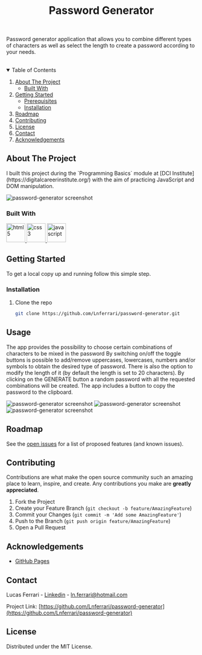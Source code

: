 <h1 align='center'>Password Generator</h1>
</br>
<p>Password generator application that allows you to combine different types of characters as well as select the length to create a password according to your needs.</p>
</br>


<!-- TABLE OF CONTENTS -->
<details open="open">
  <summary>Table of Contents</summary>
  <ol>
    <li>
      <a href="#about-the-project">About The Project</a>
      <ul>
        <li><a href="#built-with">Built With</a></li>
      </ul>
    </li>
    <li>
      <a href="#getting-started">Getting Started</a>
      <ul>
        <li><a href="#prerequisites">Prerequisites</a></li>
        <li><a href="#installation">Installation</a></li>
      </ul>
    </li>
    <!-- <li><a href="#usage">Usage</a></li> -->
    <li><a href="#roadmap">Roadmap</a></li>
    <li><a href="#contributing">Contributing</a></li>
    <li><a href="#license">License</a></li>
    <li><a href="#contact">Contact</a></li>
    <li><a href="#acknowledgements">Acknowledgements</a></li>
  </ol>
</details>



<!-- ABOUT THE PROJECT -->
## About The Project

<p>I built this project during the `Programming Basics` module at [DCI Institute](https://digitalcareerinstitute.org/) with the aim of practicing JavaScript and DOM manipulation.</p>

![password-generator screenshot][main-screenshot]


### Built With

<a href="/">
  <img style="margin: auto;" src="https://raw.githubusercontent.com/sachinverma53121/sachinverma53121/master/icons/html5.png" alt=html5 width="50" height="50"/>
</a>
<a href="/">
  <img style="margin: auto;" src="https://raw.githubusercontent.com/sachinverma53121/sachinverma53121/master/icons/css3.png" alt=css3 width="50" height="50"/>
</a>
<a href="https://www.javascript.com/">
  <img style="margin: auto;" src="https://raw.githubusercontent.com/sachinverma53121/sachinverma53121/master/icons/js.png" alt=javascript width="50" height="50"/>
</a>




<!-- GETTING STARTED -->
## Getting Started

To get a local copy up and running follow this simple step.


### Installation

1. Clone the repo
   ```sh
   git clone https://github.com/Lnferrari/password-generator.git
   ```



<!-- USAGE EXAMPLES -->
## Usage

The app provides the possibility to choose certain combinations of characters to be mixed in the password
By switching on/off the toggle buttons is possible to add/remove uppercases, lowercases, numbers and/or symbols to obtain the desired type of password. There is also the option to modify the length of it (by default the length is set to 20 characters).
By clicking on the GENERATE button a random password with all the requested combinations will be created.
The app includes a button to copy the password to the clipboard.

![password-generator screenshot][screenshot-1]
![password-generator screenshot][screenshot-2]
![password-generator screenshot][screenshot-3]



<!-- ROADMAP -->
## Roadmap

See the [open issues](https://github.com/Lnferrari/password-generator/issues) for a list of proposed features (and known issues).



<!-- CONTRIBUTING -->
## Contributing

Contributions are what make the open source community such an amazing place to learn, inspire, and create. Any contributions you make are **greatly appreciated**.

1. Fork the Project
2. Create your Feature Branch (`git checkout -b feature/AmazingFeature`)
3. Commit your Changes (`git commit -m 'Add some AmazingFeature'`)
4. Push to the Branch (`git push origin feature/AmazingFeature`)
5. Open a Pull Request



<!-- ACKNOWLEDGEMENTS -->
## Acknowledgements

* [GitHub Pages](https://pages.github.com)



<!-- CONTACT -->
## Contact

Lucas Ferrari - [Linkedin][linkedin] - ln.ferrari@hotmail.com

Project Link: [https://github.com/Lnferrari/password-generator](https://github.com/Lnferrari/password-generator)



<!-- LICENSE -->
## License

Distributed under the MIT License.



<!-- MARKDOWN LINKS & IMAGES -->
[main-screenshot]: ./assets/main-screenshot.png
[screenshot-1]: ./assets/screenshot1.png
[screenshot-2]: ./assets/screenshot2.png
[screenshot-3]: ./assets/screenshot3.png
[linkedin]: https://www.linkedin.com/in/lucasferrari1/
